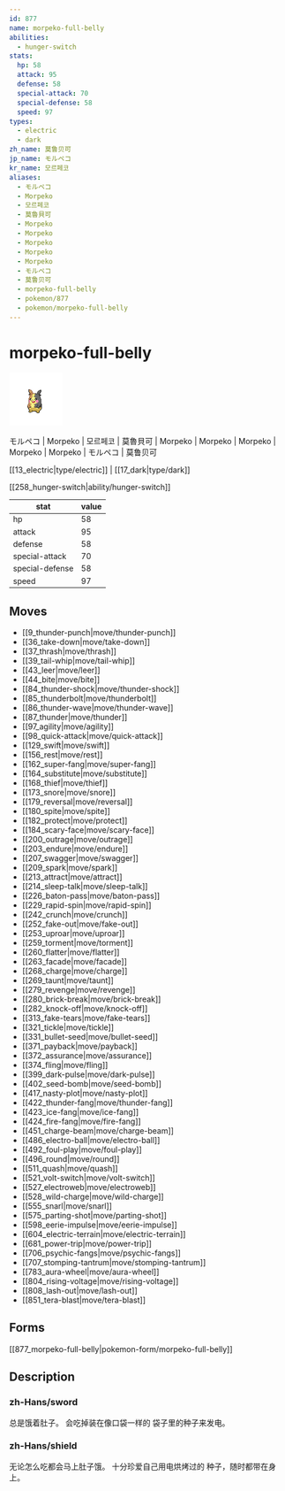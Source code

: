```yaml
---
id: 877
name: morpeko-full-belly
abilities:
  - hunger-switch
stats:
  hp: 58
  attack: 95
  defense: 58
  special-attack: 70
  special-defense: 58
  speed: 97
types:
  - electric
  - dark
zh_name: 莫鲁贝可
jp_name: モルペコ
kr_name: 모르페코
aliases:
  - モルペコ
  - Morpeko
  - 모르페코
  - 莫魯貝可
  - Morpeko
  - Morpeko
  - Morpeko
  - Morpeko
  - Morpeko
  - モルペコ
  - 莫鲁贝可
  - morpeko-full-belly
  - pokemon/877
  - pokemon/morpeko-full-belly
---
```

# morpeko-full-belly

![](https://raw.githubusercontent.com/PokeAPI/sprites/master/sprites/pokemon/877.png)

モルペコ | Morpeko | 모르페코 | 莫魯貝可 | Morpeko | Morpeko | Morpeko | Morpeko | Morpeko | モルペコ | 莫鲁贝可

[[13_electric|type/electric]] | [[17_dark|type/dark]]

[[258_hunger-switch|ability/hunger-switch]]

|stat|value|
|---|---|
|hp|58|
|attack|95|
|defense|58|
|special-attack|70|
|special-defense|58|
|speed|97|


## Moves

- [[9_thunder-punch|move/thunder-punch]]
- [[36_take-down|move/take-down]]
- [[37_thrash|move/thrash]]
- [[39_tail-whip|move/tail-whip]]
- [[43_leer|move/leer]]
- [[44_bite|move/bite]]
- [[84_thunder-shock|move/thunder-shock]]
- [[85_thunderbolt|move/thunderbolt]]
- [[86_thunder-wave|move/thunder-wave]]
- [[87_thunder|move/thunder]]
- [[97_agility|move/agility]]
- [[98_quick-attack|move/quick-attack]]
- [[129_swift|move/swift]]
- [[156_rest|move/rest]]
- [[162_super-fang|move/super-fang]]
- [[164_substitute|move/substitute]]
- [[168_thief|move/thief]]
- [[173_snore|move/snore]]
- [[179_reversal|move/reversal]]
- [[180_spite|move/spite]]
- [[182_protect|move/protect]]
- [[184_scary-face|move/scary-face]]
- [[200_outrage|move/outrage]]
- [[203_endure|move/endure]]
- [[207_swagger|move/swagger]]
- [[209_spark|move/spark]]
- [[213_attract|move/attract]]
- [[214_sleep-talk|move/sleep-talk]]
- [[226_baton-pass|move/baton-pass]]
- [[229_rapid-spin|move/rapid-spin]]
- [[242_crunch|move/crunch]]
- [[252_fake-out|move/fake-out]]
- [[253_uproar|move/uproar]]
- [[259_torment|move/torment]]
- [[260_flatter|move/flatter]]
- [[263_facade|move/facade]]
- [[268_charge|move/charge]]
- [[269_taunt|move/taunt]]
- [[279_revenge|move/revenge]]
- [[280_brick-break|move/brick-break]]
- [[282_knock-off|move/knock-off]]
- [[313_fake-tears|move/fake-tears]]
- [[321_tickle|move/tickle]]
- [[331_bullet-seed|move/bullet-seed]]
- [[371_payback|move/payback]]
- [[372_assurance|move/assurance]]
- [[374_fling|move/fling]]
- [[399_dark-pulse|move/dark-pulse]]
- [[402_seed-bomb|move/seed-bomb]]
- [[417_nasty-plot|move/nasty-plot]]
- [[422_thunder-fang|move/thunder-fang]]
- [[423_ice-fang|move/ice-fang]]
- [[424_fire-fang|move/fire-fang]]
- [[451_charge-beam|move/charge-beam]]
- [[486_electro-ball|move/electro-ball]]
- [[492_foul-play|move/foul-play]]
- [[496_round|move/round]]
- [[511_quash|move/quash]]
- [[521_volt-switch|move/volt-switch]]
- [[527_electroweb|move/electroweb]]
- [[528_wild-charge|move/wild-charge]]
- [[555_snarl|move/snarl]]
- [[575_parting-shot|move/parting-shot]]
- [[598_eerie-impulse|move/eerie-impulse]]
- [[604_electric-terrain|move/electric-terrain]]
- [[681_power-trip|move/power-trip]]
- [[706_psychic-fangs|move/psychic-fangs]]
- [[707_stomping-tantrum|move/stomping-tantrum]]
- [[783_aura-wheel|move/aura-wheel]]
- [[804_rising-voltage|move/rising-voltage]]
- [[808_lash-out|move/lash-out]]
- [[851_tera-blast|move/tera-blast]]

## Forms



[[877_morpeko-full-belly|pokemon-form/morpeko-full-belly]]

## Description

### zh-Hans/sword

总是饿着肚子。
会吃掉装在像口袋一样的
袋子里的种子来发电。

### zh-Hans/shield

无论怎么吃都会马上肚子饿。
十分珍爱自己用电烘烤过的
种子，随时都带在身上。

